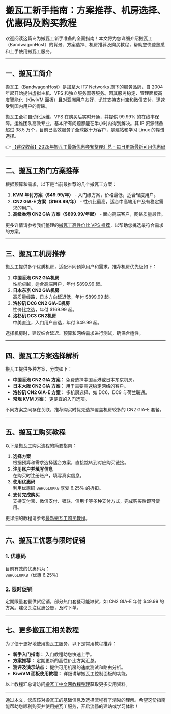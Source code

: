 # 搬瓦工新手指南：方案推荐、机房选择、优惠码及购买教程

欢迎阅读这篇专为搬瓦工新手准备的全面指南！本文将为您详细介绍搬瓦工（BandwagonHost）的背景、方案选择、机房推荐及购买教程，帮助您快速熟悉和上手使用搬瓦工服务。

---

## 一、搬瓦工简介

搬瓦工（BandwagonHost）是加拿大 IT7 Networks 旗下的服务品牌，自 2004 年起开始提供虚拟主机、VPS 和独立服务器等服务。因其服务稳定、管理面板高度智能化（KiwiVM 面板）且对亚洲用户友好，尤其支持支付宝和微信支付，迅速受到国内用户的青睐。

搬瓦工全程自动化运维，VPS 在购买后实时开通，并提供 99.99% 的在线率保障。运维团队高效专业，基本所有问题都能在半小时内得到解决。其 IP 资源储备超过 38.5 万个，目前已高效服务了全球数十万客户，是建站和学习 Linux 的靠谱选择。

👉 [【建议收藏】2025年搬瓦工最新优惠套餐整理汇总 - 每日更新最新可用优惠码](https://bit.ly/banwagon)

---

## 二、搬瓦工热门方案推荐

根据预算和需求，以下是当前最推荐的几个搬瓦工方案：

1. **KVM 年付方案（$49.99/年）** - 入门级方案，价格最低，适合轻度用户。
2. **CN2 GIA-E 方案（$169.99/年）** - 性价比最高，适合中高端用户及有稳定需求的用户。
3. **高级香港 CN2 GIA 方案（$899.99/年起）** - 面向高端客户，网络质量最佳。

更多详情请参考我们整理的[搬瓦工高性价比 VPS 推荐]()，以帮助您挑选最符合需求的方案。

---

## 三、搬瓦工机房推荐

搬瓦工提供多个优质机房，适配不同预算用户和需求。推荐机房优先级如下：

1. **中国香港 CN2 GIA机房**  
   性能卓越，适合高端用户，年付 $899.99 起。
2. **日本东京 CN2 GIA机房**  
   高质量线路，日本方向延迟低，年付 $899.99 起。
3. **洛杉矶 DC6 CN2 GIA-E机房**  
   性价比之选，年付 $169.99 起。
4. **洛杉矶 DC3 CN2机房**  
   中美直连，入门用户首选，年付 $49.99 起。

选择机房时，建议结合延迟、预算和网络需求进行测试，确保合适性。

---

## 四、搬瓦工方案选择解析

搬瓦工提供多种方案，分类如下：

- **中国香港 CN2 GIA 方案：** 免费选择中国香港或日本东京机房。
- **日本大阪 CN2 GIA 方案：** 用于需要高速稳定网络的客户。
- **洛杉矶 CN2 GIA-E 方案：** 多机房选择，如 DC6、DC9 与荷兰联通。
- **常规 KVM 方案：** 更便宜的入门选项。

不同方案之间存在关联，推荐购买时优先选择覆盖机房较多的 CN2 GIA-E 套餐。

---

## 五、搬瓦工购买教程

以下是搬瓦工购买流程的简要指南：

1. **选择方案**  
   根据预算和需求选择适合方案，直接跳转到对应购买链接。
2. **注册账户并填写信息**  
   在购买时注册账户，填写真实信息。
3. **使用优惠码**  
   利用优惠码 `BWHCGLUKKB` 享受 6.25% 的折扣。
4. **支付完成购买**  
   支持支付宝、微信支付、银联、信用卡等多种支付方式，完成购买后即可使用。

更详细的教程请参考[最新搬瓦工购买教程]()。

---

## 六、搬瓦工优惠与限时促销

### 1. 优惠码

目前有效的优惠码为：  
`BWHCGLUKKB`（优惠 6.25%）

### 2. 限时促销

定期限量套餐供货促销，部分热门套餐可能缺货，如 CN2 GIA-E 年付 $49.99 的方案。建议关注优惠公告，及时下单。

---

## 七、更多搬瓦工相关教程

为了便于更好地使用搬瓦工服务，以下是常用教程推荐：

- **新手入门指南：** 入门教程助您快速上手。
- **方案推荐：** 定期更新的高性价比方案汇总。
- **测评及演示站点：** 提供可用机房的速度测试和路由分析。
- **KiwiVM 面板使用教程：** 详细讲解搬瓦工控制面板的功能。

以上教程汇总请访问[搬瓦工中文网教程整理]()获取更多实用资料。

---

通过本文，您应该对搬瓦工的基础信息及选择流程有了清晰的理解。希望这份指南能帮助您顺利购买并使用搬瓦工服务，开启流畅的建站或学习体验！